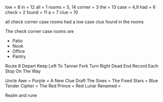 low = 8
in = 12
all = 1
rooms = 5, 14
corner = 3
the = 13
case = 4,9
had = 6
check = 2
found = 11
a = 7
clue = 10

all check corner case rooms had a low case clue found in the rooms

The check corner case rooms are 
- Patio
- Nook
- Office
- Pantry

Route 8 Depart Keep Left To Tanner Fork Turn Right Dead End Record Each Stop On The Way

Uncle Awe = Purple = A New Clue
Draft The Sixes = The Fixed Stars = Blue
Tender Cipher = The Red Prince = Red
Lunar Renamed = 

Realm and rune